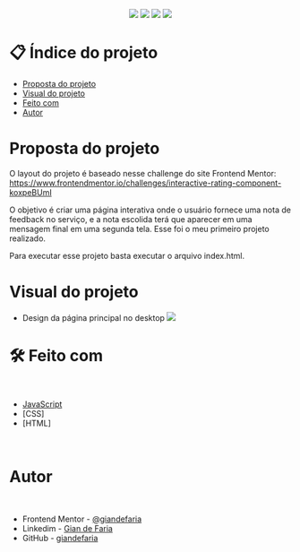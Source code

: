 <p align="center">
  <image
  src="https://img.shields.io/github/languages/count/giandefaria/challenge---Interactive-rating-component"
  />
  <image
  src="https://img.shields.io/github/languages/top/giandefaria/challenge---Interactive-rating-component"
  />
  <image
  src="https://img.shields.io/github/last-commit/giandefaria/challenge---Interactive-rating-component"
  />
  <image
  src="https://img.shields.io/github/watchers/giandefaria/challenge---Interactive-rating-component"
  />
</p>

# 📋 Índice do projeto


- [Proposta do projeto](#id01)
- [Visual do projeto](#id04)
- [Feito com](#id05)
- [Autor](#id07)

# Proposta do projeto <a name="id01"></a>

O layout do projeto é baseado nesse challenge do site Frontend Mentor: https://www.frontendmentor.io/challenges/interactive-rating-component-koxpeBUmI


O objetivo é criar uma página interativa onde o usuário fornece uma nota de feedback no serviço, e a nota escolida terá que aparecer em uma mensagem final em uma segunda tela. Esse foi o meu primeiro projeto realizado.

Para executar esse projeto basta executar o arquivo index.html.


# Visual do projeto <a name="id04"></a>

<p align="center">

* Design da página principal no desktop
<image
src="./images/desktop-view.png"
/>

</p>


# 🛠 Feito com <a name="id05"></a>

<br />

- [JavaScript](https://www.ecma-international.org/publications-and-standards/standards/ecma-262/)
- [CSS]
- [HTML]

<br />


# Autor <a name="id07"></a>

<br />

- Frontend Mentor - [@giandefaria](https://www.frontendmentor.io/profile/giandefaria)
- Linkedim - [Gian de Faria](www.linkedin.com/in/gianfaria)
- GitHub - [giandefaria](https://github.com/giandefaria)

